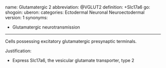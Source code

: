 name: Glutamatergic 2
abbreviation: @VGLUT2
definition: +Slc17a6
go:
shogoin: 
uberon: 
categories: Ectodermal Neuronal Neuroectodermal
version: 1
synonyms:
- Glutamatergic neurotransmission
---

Cells possessing excitatory glutamatergic presynaptic terminals. 

Justification:

* Express Slc17a6, the vesicular glutamate transporter, type 2
